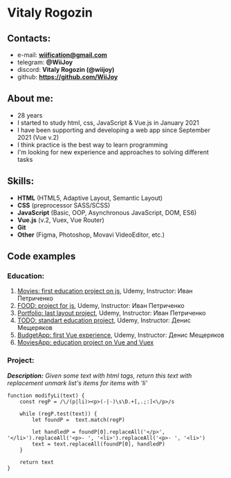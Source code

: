 # Vitaly Rogozin

## Contacts:
* e-mail: **wiification@gmail.com**
* telegram: **@WiiJoy**
* discord: **Vitaly Rogozin (@wiijoy)**
* github: **https://github.com/WiiJoy**

## About me:
* 28 years
* I started to study html, css, JavaScript & Vue.js in January 2021
* I have been supporting and developing a web app since September 2021 (Vue v.2)
* I think practice is the best way to learn programming
* I'm looking for new experience and approaches to solving different tasks

## Skills:
* **HTML** (HTML5, Adaptive Layout, Semantic Layout)
* **CSS** (preprocessor SASS/SCSS)
* **JavaScript** (Basic, OOP, Asynchronous JavaScript, DOM, ES6)
* **Vue.js** (v.2, Vuex, Vue Router)
* **Git**
* **Other** (Figma, Photoshop, Movavi VideoEditor, etc.)

## Code examples
### Education:
1. [Movies: first education project on js](https://github.com/WiiJoy/prMovies), Udemy, Instructor: Иван Петриченко
1. [FOOD: project for js](https://github.com/WiiJoy/FOOD), Udemy, Instructor: Иван Петриченко
1. [Portfolio: last layout project](https://github.com/WiiJoy/portfolio), Udemy, Instructor: Иван Петриченко
1. [TODO: standart education project](https://github.com/WiiJoy/todo-project), Udemy, Instructor: Денис Мещеряков
1. [BudgetApp: first Vue experience](https://github.com/WiiJoy/budget-app), Udemy, Instructor: Денис Мещеряков
1. [MoviesApp: education project on Vue and Vuex](https://github.com/WiiJoy/moviesapp)

### Project:
_**Description:** Given some text with html tags, return this text with replacement unmark list's items for items with 'li'_
```
function modifyLi(text) {
    const regP = /\/(p|li)><p>(-|·)\s\D.+[,.;:]<\/p>/s

    while (regP.test(text)) {
        let foundP =  text.match(regP)

        let handledP = foundP[0].replaceAll('</p>', '</li>').replaceAll('<p>- ', '<li>').replaceAll('<p>· ', '<li>')
        text = text.replaceAll(foundP[0], handledP)
    }

    return text
}
```